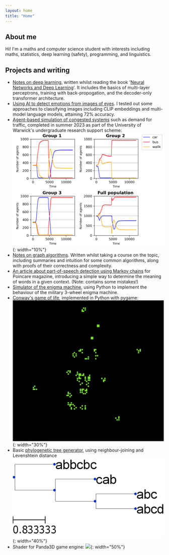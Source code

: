 ```yaml
---
layout: home
title: "Home"
---
```


## About me

Hi! I'm a maths and computer science student with interests including maths, statistics,
deep learning (safety), programming, and linguistics.

## Projects and writing
 - [Notes on deep learning](/nnnotes/), written whilst reading the book '[Neural Networks and Deep Learning](http://neuralnetworksanddeeplearning.com/)'. It includes the basics of multi-layer perceptrons, training with back-propogation, and the decoder-only transformer architecture.
 - [Using AI to detect emotions from images of eyes](https://substack.com/@manateeofmanatees/p-145666394). I tested out some approaches to classifying images including CLIP embeddings and multi-model language models, attaining 72% accuracy.
 - [Agent-based simulation of congested systems](https://github.com/avisemler/agent_simulation) such as demand for traffic, completed in summer 2023 as part of the University of Warwick's undergraduate research support scheme: ![Agent Plot](/agent_plot.png){: width="10%"}
 - [Notes on graph algorithms](/files/graphtheory.pdf). Written whilst taking a course on the topic, including summaries and intuition for some common algorithms, along with proofs of their correctness and complexity.
 - [An article about part-of-speech detection using Markov chains](https://issuu.com/poincaremagazine/docs/issue_1) for Poincare magazine, introducing a simple way to determine the meaning of words in a given context. (Note: contains some mistakes!)
 - [Simulator of the enigma machine](https://github.com/avisemler/enigma_simulator), using Python to implement the behaviour of the military 3-wheel enigma machine.
 - [Conway's game of life](https://github.com/avisemler/game_of_life), implemented in Python with pygame:
![Game of Life Screenshot](/files/screenshot.jpg){: width="30%"}
 - Basic [phylogenetic tree generator](https://github.com/avisemler/Phylogeny), using neighbour-joining and Levenshtein distance
![Tree](/files/mytree.png){: width="40%"}
 - Shader for Panda3D game engine:
 ![](https://raw.githubusercontent.com/typewriter1/physically-based-panda/master/car.jpg){: width="50%"}


